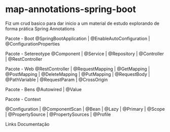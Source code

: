 # map-annotations-spring-boot

Fiz um crud basico para dar inicio a um material de estudo explorando de forma prática Spring Annotations


Pacote - Boot 
@SpringBootApplication | @EnableAutoConfiguration | @ConfigurationProperties

Pacote - Setereotype 
@Component  | @Service | @Repository | @Controller | @RestController

Pacote - Web
@RestController | @RequestMapping | @GetMapping | @PostMapping | @DeleteMapping | @PutMapping | @RequestBody | @PathVariable | @RequestParam | @CrossOrigin

Pacote - Bens
@Autowired | @Value

Pacote - Context 

@Configuration | @ComponentScan | @Bean | @Lazy | @Primary | @Scope | @PropertySource | @PropertySources | @Profile 


Links Documentação




